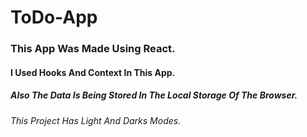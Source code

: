 # ToDo-App
### This App Was Made Using React.
#### I Used Hooks And Context In This App.
##### Also The Data Is Being Stored In The Local Storage Of The Browser.
###### This Project Has Light And Darks Modes.
